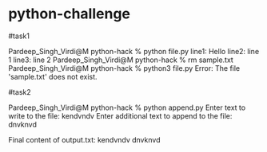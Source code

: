 # python-challenge

#task1

Pardeep_Singh_Virdi@M python-hack % python file.py
line1: Hello
line2: line 1
line3: line 2
Pardeep_Singh_Virdi@M python-hack % rm sample.txt 
Pardeep_Singh_Virdi@M python-hack % python3 file.py
Error: The file 'sample.txt' does not exist.


#task2

Pardeep_Singh_Virdi@M python-hack % python append.py 
Enter text to write to the file: kendvndv
Enter additional text to append to the file: dnvknvd

Final content of output.txt:
kendvndv
dnvknvd


